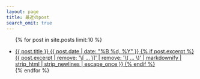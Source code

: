 ```yaml
---
layout: page
title: 最近のpost
search_omit: true
---
```


<ul class="post-list">
	
{% for post in site.posts limit:10 %}
  <li><article>
  <a href="{{ sbaseurl }}{{ post.url }}">{{ post.title }} 
          <span class="entry-date"><time datetime="{{ post.date | date_to_xmlschema }}">{{ post.date | date: "%B %d, %Y" }}</time></span>
		{% if post.excerpt %}
		  <span class="excerpt">
				{{ post.excerpt | remove: '\[ ... \]' | remove: '\( ... \)' | markdownify | strip_html | strip_newlines | escape_once }}</span>
		{% endif %}
  </a>
  </article></li>
{% endfor %}

</ul>
